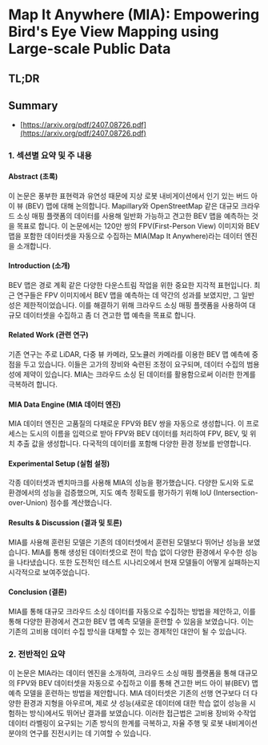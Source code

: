 # Map It Anywhere (MIA): Empowering Bird's Eye View Mapping using Large-scale Public Data
## TL;DR
## Summary
- [https://arxiv.org/pdf/2407.08726.pdf](https://arxiv.org/pdf/2407.08726.pdf)

### 1. 섹션별 요약 및 주 내용

#### Abstract (초록)
이 논문은 풍부한 표현력과 유연성 때문에 지상 로봇 내비게이션에서 인기 있는 버드 아이 뷰 (BEV) 맵에 대해 논의합니다. Mapillary와 OpenStreetMap 같은 대규모 크라우드 소싱 매핑 플랫폼의 데이터를 사용해 일반화 가능하고 견고한 BEV 맵을 예측하는 것을 목표로 합니다. 이 논문에서는 120만 쌍의 FPV(First-Person View) 이미지와 BEV 맵을 포함한 데이터셋을 자동으로 수집하는 MIA(Map It Anywhere)라는 데이터 엔진을 소개합니다.

#### Introduction (소개)
BEV 맵은 경로 계획 같은 다양한 다운스트림 작업을 위한 중요한 지각적 표현입니다. 최근 연구들은 FPV 이미지에서 BEV 맵을 예측하는 데 약간의 성과를 보였지만, 그 일반성은 제한적이었습니다. 이를 해결하기 위해 크라우드 소싱 매핑 플랫폼을 사용하여 대규모 데이터셋을 수집하고 좀 더 견고한 맵 예측을 목표로 합니다.

#### Related Work (관련 연구)
기존 연구는 주로 LiDAR, 다중 뷰 카메라, 모노큘러 카메라를 이용한 BEV 맵 예측에 중점을 두고 있습니다. 이들은 고가의 장비와 숙련된 조정이 요구되며, 데이터 수집의 범용성에 제약이 있습니다. MIA는 크라우드 소싱 된 데이터를 활용함으로써 이러한 한계를 극복하려 합니다.

#### MIA Data Engine (MIA 데이터 엔진)
MIA 데이터 엔진은 고품질의 다채로운 FPV와 BEV 쌍을 자동으로 생성합니다. 이 프로세스는 도시의 이름을 입력으로 받아 FPV와 BEV 데이터를 처리하여 FPV, BEV, 및 위치 추출 값을 생성합니다. 다국적의 데이터를 포함해 다양한 환경 정보를 반영합니다.

#### Experimental Setup (실험 설정)
각종 데이터셋과 벤치마크를 사용해 MIA의 성능을 평가했습니다. 다양한 도시와 도로 환경에서의 성능을 검증했으며, 지도 예측 정확도를 평가하기 위해 IoU (Intersection-over-Union) 점수를 계산했습니다.

#### Results & Discussion (결과 및 토론)
MIA를 사용해 훈련된 모델은 기존의 데이터셋에서 훈련된 모델보다 뛰어난 성능을 보였습니다. MIA를 통해 생성된 데이터셋으로 전이 학습 없이 다양한 환경에서 우수한 성능을 나타냈습니다. 또한 도전적인 테스트 시나리오에서 현재 모델들이 어떻게 실패하는지 시각적으로 보여주었습니다.

#### Conclusion (결론)
MIA를 통해 대규모 크라우드 소싱 데이터를 자동으로 수집하는 방법을 제안하고, 이를 통해 다양한 환경에서 견고한 BEV 맵 예측 모델을 훈련할 수 있음을 보였습니다. 이는 기존의 고비용 데이터 수집 방식을 대체할 수 있는 경제적인 대안이 될 수 있습니다.

### 2. 전반적인 요약

이 논문은 MIA라는 데이터 엔진을 소개하여, 크라우드 소싱 매핑 플랫폼을 통해 대규모의 FPV와 BEV 데이터셋을 자동으로 수집하고 이를 통해 견고한 버드 아이 뷰(BEV) 맵 예측 모델을 훈련하는 방법을 제안합니다. MIA 데이터셋은 기존의 선행 연구보다 더 다양한 환경과 지형을 아우르며, 제로 샷 성능(새로운 데이터에 대한 학습 없이 성능을 시험하는 방식)에서도 뛰어난 결과를 보였습니다. 이러한 접근법은 고비용 장비와 수작업 데이터 라벨링이 요구되는 기존 방식의 한계를 극복하고, 자율 주행 및 로봇 내비게이션 분야의 연구를 진전시키는 데 기여할 수 있습니다.

   